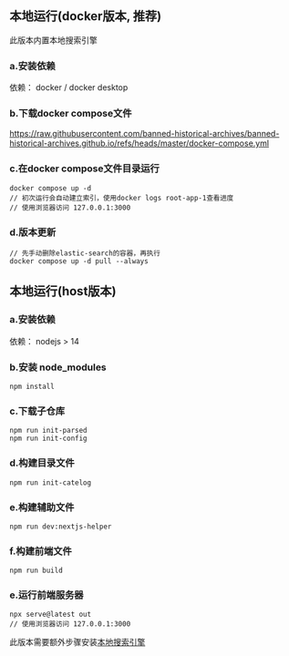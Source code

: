 ## 本地运行(docker版本, 推荐)
此版本内置本地搜索引擎

### a.安装依赖
依赖： docker / docker desktop

### b.下载docker compose文件

https://raw.githubusercontent.com/banned-historical-archives/banned-historical-archives.github.io/refs/heads/master/docker-compose.yml

### c.在docker compose文件目录运行

```
docker compose up -d
// 初次运行会自动建立索引，使用docker logs root-app-1查看进度
// 使用浏览器访问 127.0.0.1:3000
```

### d.版本更新

```
// 先手动删除elastic-search的容器，再执行
docker compose up -d pull --always
```

## 本地运行(host版本)

### a.安装依赖
依赖： nodejs > 14

### b.安装 node_modules
```
npm install
```
### c.下载子仓库
```
npm run init-parsed
npm run init-config
```
### d.构建目录文件
```
npm run init-catelog
```
### e.构建辅助文件
```
npm run dev:nextjs-helper
```
### f.构建前端文件
```
npm run build
```
### e.运行前端服务器
```
npx serve@latest out
// 使用浏览器访问 127.0.0.1:3000
```
此版本需要额外步骤安装[本地搜索引擎](./local-search-engine.md)
